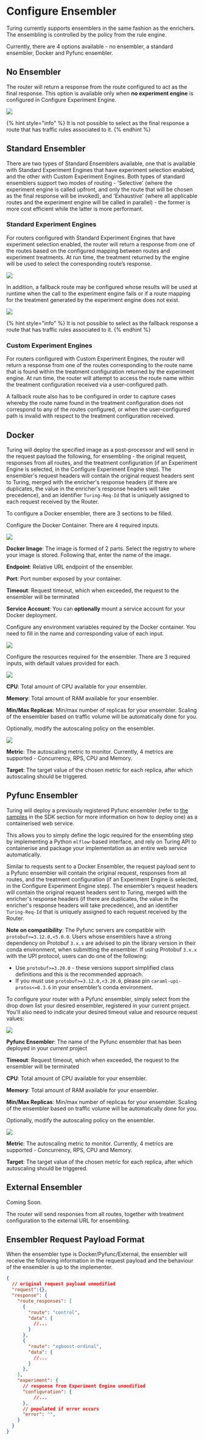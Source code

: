 # Configure Ensembler

Turing currently supports ensemblers in the same fashion as the enrichers. The ensembling is controlled by the policy from the rule engine.

Currently, there are 4 options available - no ensembler, a standard ensembler, Docker and Pyfunc ensembler.

## No Ensembler
The router will return a response from the route configured to act as the final response. This option is available only when **no experiment engine** is configured in Configure Experiment Engine.

![](../../.gitbook/assets/nop_ensembler_config.png)

{% hint style="info" %}
It is not possible to select as the final response a route that has traffic rules associated to it.
{% endhint %}

## Standard Ensembler

There are two types of Standard Ensemblers available, one that is available with Standard Experiment Engines that 
have experiment selection enabled, and the other with Custom Experiment Engines. Both types of standard ensemblers support
two modes of routing - 'Selective' (where the experiment engine is called upfront, and only the route that will be chosen
as the final response will be invoked), and 'Exhaustive' (where all applicable routes and the experiment engine will be
called in parallel) - the former is more cost efficient while the latter is more performant.


### Standard Experiment Engines
For routers configured with Standard Experiment Engines that have experiment selection enabled, the router will return a response from one of the routes based on the configured mapping between routes and experiment treatments. At run time, the treatment returned by the engine will be used to select the corresponding route’s response.

![](../../.gitbook/assets/standard_ensembler_lazy_routing.png)

In addition, a fallback route may be configured whose results will be used at runtime when the call to the experiment engine fails or if a route mapping for the treatment generated by the experiment engine does not exist.

![](../../.gitbook/assets/standard_ensembler_config.png)

{% hint style="info" %}
It is not possible to select as the fallback response a route that has traffic rules associated to it.
{% endhint %}

### Custom Experiment Engines
For routers configured with Custom Experiment Engines, the router will return a response from one of the routes 
corresponding to the route name that is found within the treatment configuration returned by the experiment 
engine. At run time, the router will attempt to access the route name within the treatment configuration received via a 
user-configured path. 

A fallback route also has to be configured in order to capture cases whereby the route name found in the treatment 
configuration does not correspond to any of the routes configured, or when the user-configured path is invalid with 
respect to the treatment configuration received.

## Docker

Turing will deploy the specified image as a post-processor and will send in the request payload the following, for 
ensembling - the original request, responses from all routes, and the treatment configuration (if an Experiment 
Engine is selected, in the Configure Experiment Engine step). The ensembler's request headers will contain the original 
request headers sent to Turing, merged with the enricher's response headers (if there are duplicates, the value in 
the enricher's response headers will take precedence), and an identifier `Turing-Req-Id` that is uniquely assigned to each request received by the Router. 

To configure a Docker ensembler, there are 3 sections to be filled.

Configure the Docker Container. There are 4 required inputs.

![](../../.gitbook/assets/docker_container_config.png)

**Docker Image**: The image is formed of 2 parts. Select the registry to where your image is stored. Following that, enter the name of the image.

**Endpoint**: Relative URL endpoint of the ensembler.

**Port**: Port number exposed by your container.

**Timeout**: Request timeout, which when exceeded, the request to the ensembler will be terminated

**Service Account**: You can **optionally** mount a service account for your Docker deployment.

Configure any environment variables required by the Docker container. You need to fill in the name and corresponding value of each input.

![](../../.gitbook/assets/env_var_panel.png)

Configure the resources required for the ensembler. There are 3 required inputs, with default values provided for each.<br/>

![](../../.gitbook/assets/resources_panel.png)

**CPU**: Total amount of CPU available for your ensembler.

**Memory**: Total amount of RAM available for your ensembler.

**Min/Max Replicas**: Min/max number of replicas for your ensembler. Scaling of the ensembler based on traffic volume will be automatically done for you.

Optionally, modify the autoscaling policy on the ensembler.

![](../../.gitbook/assets/autoscaling_policy_panel.png)

**Metric**: The autoscaling metric to monitor. Currently, 4 metrics are supported - Concurrency, RPS, CPU and Memory.

**Target**: The target value of the chosen metric for each replica, after which autoscaling should be triggered.

## Pyfunc Ensembler
Turing will deploy a previously registered Pyfunc ensembler (refer to 
[the samples](https://github.com/caraml-dev/turing/tree/main/sdk/samples) in the SDK section for more information on how to 
deploy one) as a containerised web service. 

This allows you to simply define the logic required for the ensembling 
step by implementing a Python `mlflow`-based interface, and rely on Turing API to containerise and package your 
implementation as an entire web service automatically.

Similar to requests sent to a Docker Ensembler, the request payload sent to a Pyfunc ensembler will contain the 
original request, responses from all routes, and the treatment configuration (if an Experiment
Engine is selected, in the Configure Experiment Engine step). The ensembler's request headers will contain the original
request headers sent to Turing, merged with the enricher's response headers (if there are duplicates, the value in
the enricher's response headers will take precedence), and an identifier `Turing-Req-Id` that is uniquely assigned to each request received by the Router.

**Note on compatibility**: The Pyfunc servers are compatible with `protobuf>=3.12.0,<5.0.0`. Users whose ensemblers have a strong dependency on Protobuf `3.x.x` are advised to pin the library version in their conda environment, when submitting the ensembler. If using Protobuf `3.x.x` with the UPI protocol, users can do one of the following:
* Use `protobuf>=3.20.0` - these versions support simplified class definitions and this is the recommended approach.
* If you must use `protobuf>=3.12.0,<3.20.0`, please pin `caraml-upi-protos<=0.3.6` in your ensembler’s conda environment.

To configure your router with a Pyfunc ensembler, simply select from the drop down list your desired ensembler, 
registered in your current project. You'll also need to indicate your desired timeout value and resource request values:

![](../../.gitbook/assets/pyfunc_ensembler_config.png)

**Pyfunc Ensembler**: The name of the Pyfunc ensembler that has been deployed in your *current* project 

**Timeout**: Request timeout, which when exceeded, the request to the ensembler will be terminated

**CPU**: Total amount of CPU available for your ensembler.

**Memory**: Total amount of RAM available for your ensembler.

**Min/Max Replicas**: Min/max number of replicas for your ensembler. Scaling of the ensembler based on traffic volume will be automatically done for you.

Optionally, modify the autoscaling policy on the ensembler.

![](../../.gitbook/assets/autoscaling_policy_panel.png)

**Metric**: The autoscaling metric to monitor. Currently, 4 metrics are supported - Concurrency, RPS, CPU and Memory.

**Target**: The target value of the chosen metric for each replica, after which autoscaling should be triggered.

## External Ensembler
Coming Soon.

The router will send responses from all routes, together with treatment configuration to the external URL for ensembling.


## Ensembler Request Payload Format
When the ensembler type is Docker/Pyfunc/External, the ensembler will receive the following information in the request 
payload and the behaviour of the ensembler is up to the implementer.

```json
{
  // original request payload unmodified
  "request":{},
  "response": {
    "route_responses": [
      {
        "route": "control",
        "data": {
          //...
        }
      },
      {
        "route": "xgboost-ordinal",
        "data": {
          //...
        }
      },
    ],
    "experiment": {
      // response from Experiment Engine unmodified
      "configuration": {
          //...
      },
      // populated if error occurs
      "error": "",
    }
  }
}
```
